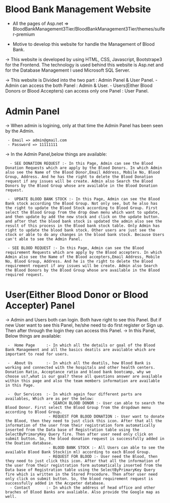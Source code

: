 # Blood Bank Management Website

 - All the pages of Asp.net => BloodBankManagement3Tier/BloodBankManagement3Tier/themes/sulfer-premium
 
  * Motive to develop this website for handle the Management of Blood Bank.

->  This website is developed by using HTML, CSS, Javascript, Bootstrape3 for the Frontend. The technology is used behind this website is Asp.net and for the Database Management I     used Microsoft SQL Server.

->  This website is Divided into the two part : Admin Panel & User Panel.
    - Admin can access the both Panel : Admin & User.
    - Users(Either Blood Donors or Blood Accepters) can access only one Panel : User Panel.

# Admin Panel
->  When admin is logining, only at that time the Admin Panel has been seen by the Admin. 

     - Email => admin@gmail.com
     - Password => 11111111

->  In the Admin Panel,below things are available:

      - SEE DONATION REQUEST :- In this Page, Admin can see the Blood Donation Requests which are apply by the Blood Donors. In which Admin also see the Name of the Blood Donor,Email Address, Mobile No, Blood Group, Address. And he has the right to delete the Blood Donation request if any issues will be create. Admin also Search the Blood Donors by the Blood Group whose are available in the Blood Donation request.
       
     -  UPDATE BLOOD BANK STOCK :- In this Page, Admin can see the Blood Bank stock according the Blood Group. Not only see, but he also has the right to update the Blood Stock according to Blood Group. First select the Blood Group from the drop down menu which want to update, and then update by add the new stock and click on the update button. and after that the blood bank stock is updated the admin also see the result of this process in the Blood bank stock table. Only Admin has right to update the blood bank stock. Other users are just see the stock or able to do any changes in the blood bank stock. Because Users can't able to see the Admin Panel. 
     
     - SEE BLOOD REQUEST :- In this Page, Admin can see the Blood requirement Requests which are apply by the Blood accepters. In which Admin also see the Name of the Blood accepters,Email Address, Mobile No, Blood Group, Address. And he is the right to delete the Blood requirement request if any issues will be create. Admin also Search the Blood Donors by the Blood Group whose are available in the Blood required request.
     
 #  User(Either Blood Donor or Blood Accepter) Panel
 -> Admin and Users both can login. Both have right to see this Panel. But if new User want to see this Panel, he/she need to do first register or Sign up. Then after through the login they can access this Panel. 
 ->  In this Panel, Below things are available:
 
     -  Home Page     :- In which all the details or goal of the Blood Bank Management and all the basics deatils are available which are important to read for users.
     
     -  About Us      :- In which all the deatils, how Blood Bank is working and connected with the hospitals and other health centers. Donation Ratio, Acceptance ratio and blood bank bootcamp, why we choose us?,what is our goal? these all questions answer are available within this page and also the team members information are available in this Page.
     
     -  Our Services  :- In which again four different parts are availables, Which are as per the below:
                       - SEARCH BLOOD DONOR :- User can able to search the Blood Donor. First select the Blood Group from the dropdown menu according to Blood Group.
                       - REQUEST FOR BLOOD DONATION :- User want to donate the Blood, then they need to just click this icon. After that all the information of the user from their registration form automatically inserted from the Data base of Registration table using the SelectByPrimaryKey Query fire. Then after user need only click on submit button. So, the blood donation request is successfully added in the Doation database.
                       - BLOOD BANK STOCK :- All Users can able to see the available Blood Bank Stock(in ml) according to each Blood Group.
                       - REQUEST FOR BLOOD :- User need the Blood, then they need to just click this icon. After that all the information of the user from their registration form automatically inserted from the Data base of Registration table using the SelectByPrimaryKey Query fire which is written in the Stored Procedure. Then after user need only click on submit button. So, the blood requirement request is successfully added in the Accpeter database.
      - Contact       :- In which the address of head office and other braches of Blood Banks are avaliable. Also provide the Google map as well.
 
   
 

